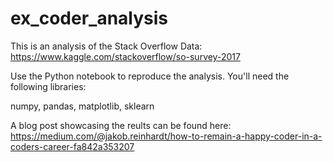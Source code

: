 # ex_coder_analysis
This is an analysis of the Stack Overflow Data: https://www.kaggle.com/stackoverflow/so-survey-2017

Use the Python notebook to reproduce the analysis.
You'll need the following libraries:

numpy, pandas, matplotlib, sklearn

A blog post showcasing the reults can be found here: https://medium.com/@jakob.reinhardt/how-to-remain-a-happy-coder-in-a-coders-career-fa842a353207
